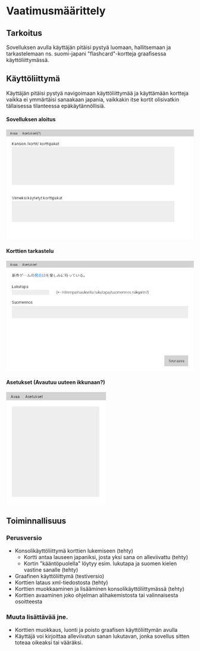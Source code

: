 # Vaatimusmäärittely

## Tarkoitus
Sovelluksen avulla käyttäjän pitäisi pystyä luomaan, hallitsemaan ja tarkastelemaan ns. suomi-japani "flashcard"-kortteja graafisessa käyttöliittymässä.

## Käyttöliittymä
Käyttäjän pitäisi pystyä navigoimaan käyttöliittymää ja käyttämään kortteja vaikka ei ymmärtäisi sanaakaan japania, vaikkakin itse kortit olisivatkin tällaisessa tilanteessa epäkäytännöllisiä.

#### Sovelluksen aloitus
![](./img/alku.png)

#### Korttien tarkastelu
![](./img/tarkastelu.png)

#### Asetukset (Avautuu uuteen ikkunaan?)
![](./img/asetukset.png)

## Toiminnallisuus

### Perusversio
- Konsolikäyttöliittymä korttien lukemiseen (tehty)
    - Kortti antaa lauseen japaniksi, josta yksi sana on alleviivattu (tehty)
    - Kortin "kääntöpuolella" löytyy esim. lukutapa ja suomen kielen vastine sanalle (tehty)
- Graafinen käyttöliittymä (testiversio)
- Korttien lataus xml-tiedostosta (tehty)
- Korttien muokkaaminen ja lisääminen konsolikäyttöliittymässä (tehty)
- Korttien avaaminen joko ohjelman alihakemistosta tai valinnaisesta osoitteesta

### Muuta lisättävää jne.
- Korttien muokkaus, luonti ja poisto graafisen käyttöliittymän avulla
- Käyttäjä voi kirjoittaa alleviivatun sanan lukutavan, jonka sovellus sitten toteaa oikeaksi tai vääräksi.
